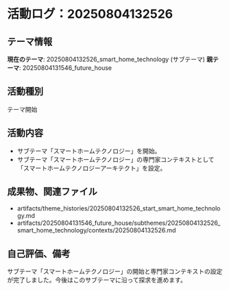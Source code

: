 # 活動ログ：20250804132526

## テーマ情報
**現在のテーマ**: 20250804132526_smart_home_technology (サブテーマ)
**親テーマ**: 20250804131546_future_house

## 活動種別
テーマ開始

## 活動内容
- サブテーマ「スマートホームテクノロジー」を開始。
- サブテーマ「スマートホームテクノロジー」の専門家コンテキストとして「スマートホームテクノロジーアーキテクト」を設定。

## 成果物、関連ファイル
- artifacts/theme_histories/20250804132526_start_smart_home_technology.md
- artifacts/20250804131546_future_house/subthemes/20250804132526_smart_home_technology/contexts/20250804132526.md

## 自己評価、備考
サブテーマ「スマートホームテクノロジー」の開始と専門家コンテキストの設定が完了しました。今後はこのサブテーマに沿って探求を進めます。
